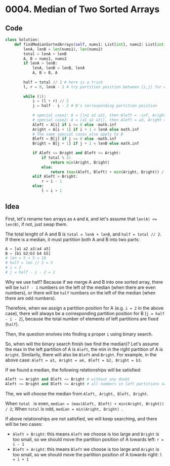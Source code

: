 # 0004. Median of Two Sorted Arrays

## Code

```python
class Solution:
    def findMedianSortedArrays(self, nums1: List[int], nums2: List[int]) -> float:
        lenA, lenB = len(nums1), len(nums2)
        total = lenA + lenB
        A, B = nums1, nums2
        if lenA > lenB:
            lenA, lenB = lenB, lenA
            A, B = B, A
      
        half = total // 2 # here is a trick
        l, r = 0, lenA - 1 # try partition position between [i,j] for A
        
        while (1):
            i = (l + r) // 2
            j = half - i - 2 # B's corresponding partition position
            
            # special case1: A = [|a1 a2 a3], then Aleft = -inf, Aright = a1
            # special case2: A = [a1 a2 a3|], then Aleft = a3, Aright = inf
            Aleft = A[i] if i >= 0 else -math.inf
            Aright = A[i + 1] if i + 1 < lenA else math.inf
            # The same special cases also apply to B
            Bleft = B[j] if j >= 0 else -math.inf
            Bright = B[j + 1] if j + 1 < lenB else math.inf
            
            if Aleft <= Bright and Bleft <= Aright:
                if total % 2:
                    return min(Aright, Bright)
                else:
                    return (max(Aleft, Bleft) + min(Aright, Bright)) / 2
            elif Aleft > Bright:
                r = i - 1
            else:
                l = i + 1
```

## Idea

First, let's rename two arrays as `A` and `B`, and let's assume that `len(A) <= len(B)`, if not, just swap them.

The total lenght of A and B is `total = lenA + lenB`, and `half = total // 2`. If there is a median, it must partition both A and B into two parts:

```python
A = [a1 a2 a3|a4 a5]
B = [b1 b2|b3 b4 b5]
# len = 5 + 5 = 10
# half = len // 2 = 5
# i = 2
# j = half - i - 2 = 1
```

Why we use half? Because if we merge A and B into one sorted array, there will be `half - 1` numbers on the left of the median (when there are even numbers), or there will be `half` numbers on the left of the median (when there are odd numbers). 

Therefore, when we assign a partition position for A (e.g. `i = 2` in the above case), there will always be a corresponding partition position for B (`j = half - i - 2`), because the total number of elements of left partitions are fixed (`half`).

Then, the question enolves into finding a proper `i` using binary search.

So, when will the binary search finish (we find the median)? Let's assume the max in the left partition of A is `Aleft`, the min in the right partition of A is `Aright`. Similarily, there will also be `Bleft` and `Bright`. For example, in the above case: `Aleft = a3, Aright = a4, Bleft = b2, Bright = b3`.

If we found a median, the following relationships will be satisfied:

```python
Aleft <= Aright and Bleft <= Bright # without any doubt
Aleft <= Bright and Bleft <= Aright # all numbers in left partitions are <= all numbers in right partitions
````

The, we will choose the median from `Aleft, Aright, Bleft, Bright`.

When `total ` is even, `median = (max(Aleft, Bleft) + min(Aright, Bright)) / 2`; When `total` is odd, `median = min(Aright, Bright) `.

If above relationships are not satisfied, we will keep searching, and there will be two cases:

-  `Aleft > Bright`: this means `Aleft` we choose is too large and `Bright` is too small, so we should move the partition position of A towards left: `r = i - 1`
- `Bleft > Aright`: this means `Bleft` we choose is too large and `Aright` is too small, so we should move the partition position of A towards right: `l = i + 1`
